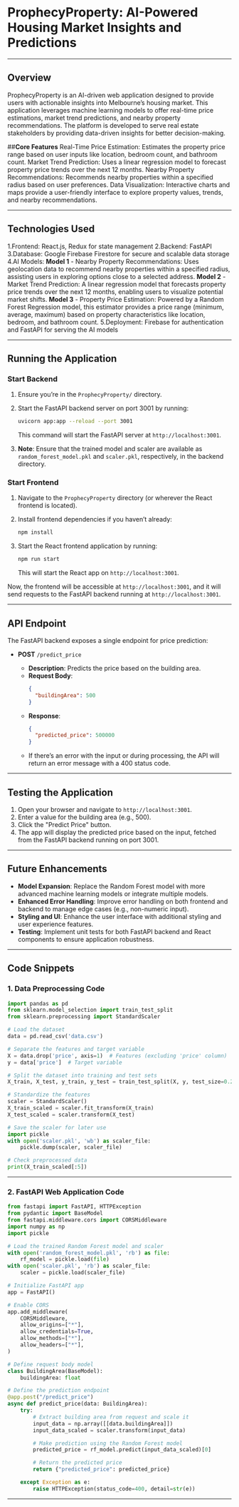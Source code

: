 # **ProphecyProperty: AI-Powered Housing Market Insights and Predictions**
---

## **Overview**

ProphecyProperty is an AI-driven web application designed to provide users with actionable insights into Melbourne’s housing market. This application leverages machine learning models to offer real-time price estimations, market trend predictions, and nearby property recommendations. The platform is developed to serve real estate stakeholders by providing data-driven insights for better decision-making.

##**Core Features**
Real-Time Price Estimation: Estimates the property price range based on user inputs like location, bedroom count, and bathroom count.
Market Trend Prediction: Uses a linear regression model to forecast property price trends over the next 12 months.
Nearby Property Recommendations: Recommends nearby properties within a specified radius based on user preferences.
Data Visualization: Interactive charts and maps provide a user-friendly interface to explore property values, trends, and nearby recommendations.

---

## **Technologies Used**

1.Frontend: React.js, Redux for state management
2.Backend: FastAPI
3.Database: Google Firebase Firestore for secure and scalable data storage
4.AI Models: 
**Model 1** - Nearby Property Recommendations: Uses geolocation data to recommend nearby properties within a specified radius, assisting users in exploring options close to a selected address.
**Model 2** - Market Trend Prediction: A linear regression model that forecasts property price trends over the next 12 months, enabling users to visualize potential market shifts.
**Model 3** - Property Price Estimation: Powered by a Random Forest Regression model, this estimator provides a price range (minimum, average, maximum) based on property characteristics like location, bedroom, and bathroom count.
5.Deployment: Firebase for authentication and FastAPI for serving the AI models


---

## **Running the Application**

### **Start Backend**

1. Ensure you’re in the `ProphecyProperty/` directory.
2. Start the FastAPI backend server on port 3001 by running:

   ```bash
   uvicorn app:app --reload --port 3001
   ```

   This command will start the FastAPI server at `http://localhost:3001`.

3. **Note**: Ensure that the trained model and scaler are available as `random_forest_model.pkl` and `scaler.pkl`, respectively, in the backend directory.

### **Start Frontend**

1. Navigate to the `ProphecyProperty` directory (or wherever the React frontend is located).
2. Install frontend dependencies if you haven’t already:

   ```bash
   npm install
   ```

3. Start the React frontend application by running:

   ```bash
   npm run start
   ```

   This will start the React app on `http://localhost:3001`.

Now, the frontend will be accessible at `http://localhost:3001`, and it will send requests to the FastAPI backend running at `http://localhost:3001`.

---

## **API Endpoint**

The FastAPI backend exposes a single endpoint for price prediction:

- **POST** `/predict_price`

  - **Description**: Predicts the price based on the building area.
  - **Request Body**:
    ```json
    {
      "buildingArea": 500
    }
    ```
  - **Response**:
    ```json
    {
      "predicted_price": 500000
    }
    ```
  - If there’s an error with the input or during processing, the API will return an error message with a 400 status code.

---

## **Testing the Application**

1. Open your browser and navigate to `http://localhost:3001`.
2. Enter a value for the building area (e.g., 500).
3. Click the "Predict Price" button.
4. The app will display the predicted price based on the input, fetched from the FastAPI backend running on port 3001.

---

## **Future Enhancements**

- **Model Expansion**: Replace the Random Forest model with more advanced machine learning models or integrate multiple models.
- **Enhanced Error Handling**: Improve error handling on both frontend and backend to manage edge cases (e.g., non-numeric input).
- **Styling and UI**: Enhance the user interface with additional styling and user experience features.
- **Testing**: Implement unit tests for both FastAPI backend and React components to ensure application robustness.

---

## **Code Snippets**

### 1. Data Preprocessing Code

```python
import pandas as pd
from sklearn.model_selection import train_test_split
from sklearn.preprocessing import StandardScaler

# Load the dataset
data = pd.read_csv('data.csv')

# Separate the features and target variable
X = data.drop('price', axis=1)  # Features (excluding 'price' column)
y = data['price']  # Target variable

# Split the dataset into training and test sets
X_train, X_test, y_train, y_test = train_test_split(X, y, test_size=0.2, random_state=42)

# Standardize the features
scaler = StandardScaler()
X_train_scaled = scaler.fit_transform(X_train)
X_test_scaled = scaler.transform(X_test)

# Save the scaler for later use
import pickle
with open('scaler.pkl', 'wb') as scaler_file:
    pickle.dump(scaler, scaler_file)

# Check preprocessed data
print(X_train_scaled[:5])
```

---

### 2. FastAPI Web Application Code

```python
from fastapi import FastAPI, HTTPException
from pydantic import BaseModel
from fastapi.middleware.cors import CORSMiddleware
import numpy as np
import pickle

# Load the trained Random Forest model and scaler
with open('random_forest_model.pkl', 'rb') as file:
    rf_model = pickle.load(file)
with open('scaler.pkl', 'rb') as scaler_file:
    scaler = pickle.load(scaler_file)

# Initialize FastAPI app
app = FastAPI()

# Enable CORS
app.add_middleware(
    CORSMiddleware,
    allow_origins=["*"],
    allow_credentials=True,
    allow_methods=["*"],
    allow_headers=["*"],
)

# Define request body model
class BuildingArea(BaseModel):
    buildingArea: float

# Define the prediction endpoint
@app.post("/predict_price")
async def predict_price(data: BuildingArea):
    try:
        # Extract building area from request and scale it
        input_data = np.array([[data.buildingArea]])
        input_data_scaled = scaler.transform(input_data)

        # Make prediction using the Random Forest model
        predicted_price = rf_model.predict(input_data_scaled)[0]

        # Return the predicted price
        return {"predicted_price": predicted_price}

    except Exception as e:
        raise HTTPException(status_code=400, detail=str(e))
```

--- 

